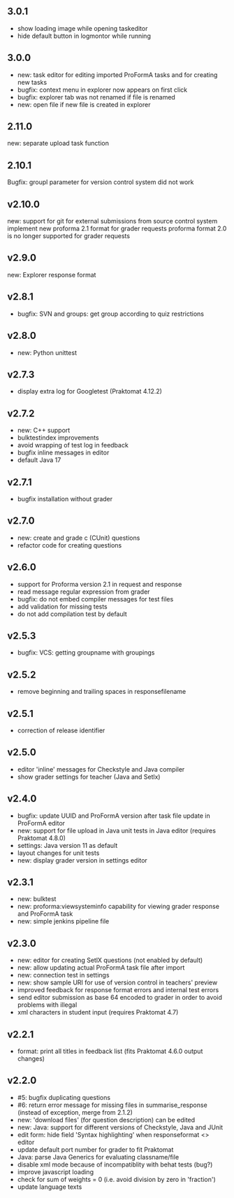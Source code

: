 ## 3.0.1

* show loading image while opening taskeditor 
* hide default button in logmontor while running

## 3.0.0

* new: task editor for editing imported ProFormA tasks and for creating new tasks
* bugfix: context menu in explorer now appears on first click
* bugfix: explorer tab was not renamed if file is renamed
* new: open file if new file is created in explorer

## 2.11.0

new: separate upload task function 

## 2.10.1

Bugfix: groupl parameter for version control system did not work


## v2.10.0

new: support for git for external submissions from source control system
implement new proforma 2.1 format for grader requests
proforma format 2.0 is no longer supported for grader requests

## v2.9.0

new: Explorer response format

## v2.8.1

* bugfix: SVN and groups: get group according to quiz restrictions 

## v2.8.0

* new: Python unittest

## v2.7.3

* display extra log for Googletest (Praktomat 4.12.2)

## v2.7.2

* new: C++ support 
* bulktestindex improvements
* avoid wrapping of test log in feedback
* bugfix inline messages in editor 
* default Java 17

## v2.7.1

* bugfix installation without grader

## v2.7.0

* new: create and grade c (CUnit) questions
* refactor code for creating questions

## v2.6.0

* support for Proforma version 2.1 in request and response
* read message regular expression from grader
* bugfix: do not embed compiler messages for test files
* add validation for missing tests
* do not add compilation test by default

## v2.5.3

* bugfix: VCS: getting groupname with groupings

## v2.5.2

* remove beginning and trailing spaces in responsefilename

## v2.5.1

* correction of release identifier

## v2.5.0

* editor 'inline' messages for Checkstyle and Java compiler 
* show grader settings for teacher (Java and Setlx)

## v2.4.0 

* bugfix: update UUID and ProFormA version after task file update in ProFormA editor
* new: support for file upload in Java unit tests in Java editor (requires Praktomat 4.8.0)
* settings: Java version 11 as default
* layout changes for unit tests
* new: display grader version in settings editor

## v2.3.1

* new: bulktest
* new: proforma:viewsysteminfo capability for viewing grader response and ProFormA task
* new: simple jenkins pipeline file

## v2.3.0

* new: editor for creating SetlX questions (not enabled by default)
* new: allow updating actual ProFormA task file after import
* new: connection test in settings
* new: show sample URI for use of version control in teachers' preview
* improved feedback for response format errors and internal test errors
* send editor submission as base 64 encoded to grader in order to avoid problems with illegal 
* xml characters in student input (requires Praktomat 4.7)

## v2.2.1

* format: print all titles in feedback list (fits Praktomat 4.6.0 output changes)

## v2.2.0

* #5: bugfix duplicating questions
* #6: return error message for missing files in summarise_response (instead of exception, merge from 2.1.2)
* new: 'download files' (for question description) can be edited
* new: Java: support for different versions of Checkstyle, Java and JUnit
* edit form: hide field 'Syntax highlighting' when responseformat <> editor
* update default port number for grader to fit Praktomat
* Java: parse Java Generics for evaluating classname/file
* disable xml mode because of incompatiblity with behat tests (bug?)
* improve javascript loading
* check for sum of weights = 0 (i.e. avoid division by zero in 'fraction')
* update language texts
